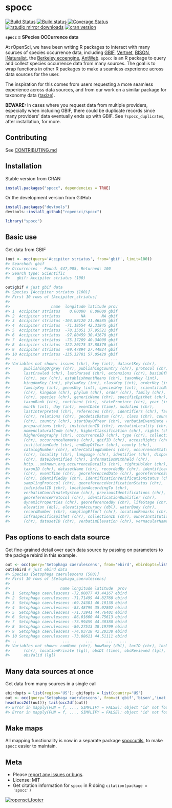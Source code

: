 spocc
========



[![Build Status](https://api.travis-ci.org/ropensci/spocc.png)](https://travis-ci.org/ropensci/spocc)
[![Build status](https://ci.appveyor.com/api/projects/status/3d43armi2oanva2s)](https://ci.appveyor.com/project/karthik/spocc)
[![Coverage Status](https://coveralls.io/repos/ropensci/spocc/badge.svg)](https://coveralls.io/r/ropensci/spocc)
[![rstudio mirror downloads](http://cranlogs.r-pkg.org/badges/spocc?color=FAB657)](https://github.com/metacran/cranlogs.app)
[![cran version](http://www.r-pkg.org/badges/version/spocc)](http://cran.rstudio.com/web/packages/spocc)


**`spocc` = SPecies OCCurrence data**

At rOpenSci, we have been writing R packages to interact with many sources of species occurrence data, including [GBIF][gbif], [Vertnet][vertnet], [BISON][bison], [iNaturalist][inat], the [Berkeley ecoengine][ecoengine],  [AntWeb][antweb]. `spocc` is an R package to query and collect species occurrence data from many sources. The goal is to wrap functions in other R packages to make a seamless experience across data sources for the user.

The inspiration for this comes from users requesting a more seamless experience across data sources, and from our work on a similar package for taxonomy data ([taxize][taxize]).

__BEWARE:__ In cases where you request data from multiple providers, especially when including GBIF, there could be duplicate records since many providers' data eventually ends up with GBIF. See `?spocc_duplicates`, after installation, for more.

## Contributing

See [CONTRIBUTING.md](CONTRIBUTING.md)

## Installation

Stable version from CRAN


```r
install.packages("spocc", dependencies = TRUE)
```

Or the development version from GitHub


```r
install.packages("devtools")
devtools::install_github("ropensci/spocc")
```


```r
library("spocc")
```

## Basic use

Get data from GBIF


```r
(out <- occ(query='Accipiter striatus', from='gbif', limit=100))
#> Searched: gbif
#> Occurrences - Found: 447,905, Returned: 100
#> Search type: Scientific
#>   gbif: Accipiter striatus (100)
```


```r
out$gbif # just gbif data
#> Species [Accipiter striatus (100)] 
#> First 10 rows of [Accipiter_striatus]
#> 
#>                  name  longitude latitude prov
#> 1  Accipiter striatus    0.00000  0.00000 gbif
#> 2  Accipiter striatus         NA       NA gbif
#> 3  Accipiter striatus -104.88120 21.46585 gbif
#> 4  Accipiter striatus  -71.19554 42.31845 gbif
#> 5  Accipiter striatus  -78.15051 37.95521 gbif
#> 6  Accipiter striatus  -97.80459 30.41678 gbif
#> 7  Accipiter striatus  -75.17209 40.34000 gbif
#> 8  Accipiter striatus -122.20175 37.88370 gbif
#> 9  Accipiter striatus  -99.47894 27.44924 gbif
#> 10 Accipiter striatus -135.32701 57.05420 gbif
#> ..                ...        ...      ...  ...
#> Variables not shown: issues (chr), key (int), datasetKey (chr),
#>      publishingOrgKey (chr), publishingCountry (chr), protocol (chr),
#>      lastCrawled (chr), lastParsed (chr), extensions (chr), basisOfRecord
#>      (chr), sex (chr), establishmentMeans (chr), taxonKey (int),
#>      kingdomKey (int), phylumKey (int), classKey (int), orderKey (int),
#>      familyKey (int), genusKey (int), speciesKey (int), scientificName
#>      (chr), kingdom (chr), phylum (chr), order (chr), family (chr), genus
#>      (chr), species (chr), genericName (chr), specificEpithet (chr),
#>      taxonRank (chr), continent (chr), stateProvince (chr), year (int),
#>      month (int), day (int), eventDate (time), modified (chr),
#>      lastInterpreted (chr), references (chr), identifiers (chr), facts
#>      (chr), relations (chr), geodeticDatum (chr), class (chr), countryCode
#>      (chr), country (chr), startDayOfYear (chr), verbatimEventDate (chr),
#>      preparations (chr), institutionID (chr), verbatimLocality (chr),
#>      nomenclaturalCode (chr), higherClassification (chr), rights (chr),
#>      higherGeography (chr), occurrenceID (chr), type (chr), collectionCode
#>      (chr), occurrenceRemarks (chr), gbifID (chr), accessRights (chr),
#>      institutionCode (chr), endDayOfYear (chr), county (chr),
#>      catalogNumber (chr), otherCatalogNumbers (chr), occurrenceStatus
#>      (chr), locality (chr), language (chr), identifier (chr), disposition
#>      (chr), dateIdentified (chr), informationWithheld (chr),
#>      http...unknown.org.occurrenceDetails (chr), rightsHolder (chr),
#>      taxonID (chr), datasetName (chr), recordedBy (chr), identificationID
#>      (chr), eventTime (chr), georeferencedDate (chr), georeferenceSources
#>      (chr), identifiedBy (chr), identificationVerificationStatus (chr),
#>      samplingProtocol (chr), georeferenceVerificationStatus (chr),
#>      individualID (chr), locationAccordingTo (chr),
#>      verbatimCoordinateSystem (chr), previousIdentifications (chr),
#>      georeferenceProtocol (chr), identificationQualifier (chr),
#>      dynamicProperties (chr), georeferencedBy (chr), lifeStage (chr),
#>      elevation (dbl), elevationAccuracy (dbl), waterBody (chr),
#>      recordNumber (chr), samplingEffort (chr), locationRemarks (chr),
#>      infraspecificEpithet (chr), collectionID (chr), ownerInstitutionCode
#>      (chr), datasetID (chr), verbatimElevation (chr), vernacularName (chr)
```

## Pas options to each data source

Get fine-grained detail over each data source by passing on parameters to the packge rebird in this example.


```r
out <- occ(query='Setophaga caerulescens', from='ebird', ebirdopts=list(region='US'))
out$ebird # just ebird data
#> Species [Setophaga caerulescens (500)] 
#> First 10 rows of [Setophaga_caerulescens]
#> 
#>                      name longitude latitude  prov
#> 1  Setophaga caerulescens -72.00877 43.44167 ebird
#> 2  Setophaga caerulescens -71.71499 44.82760 ebird
#> 3  Setophaga caerulescens -69.24381 46.10138 ebird
#> 4  Setophaga caerulescens -83.48799 35.02802 ebird
#> 5  Setophaga caerulescens -71.73941 44.76401 ebird
#> 6  Setophaga caerulescens -86.01660 44.75613 ebird
#> 7  Setophaga caerulescens -73.99459 44.30380 ebird
#> 8  Setophaga caerulescens -80.27513 38.19799 ebird
#> 9  Setophaga caerulescens -74.03718 42.20338 ebird
#> 10 Setophaga caerulescens -73.88611 44.51111 ebird
#> ..                    ...       ...      ...   ...
#> Variables not shown: comName (chr), howMany (dbl), locID (chr), locName
#>      (chr), locationPrivate (lgl), obsDt (time), obsReviewed (lgl),
#>      obsValid (lgl)
```

## Many data sources at once

Get data from many sources in a single call


```r
ebirdopts = list(region='US'); gbifopts = list(country='US')
out <- occ(query='Setophaga caerulescens', from=c('gbif','bison','inat','ebird'), gbifopts=gbifopts, ebirdopts=ebirdopts, limit=50)
head(occ2df(out)); tail(occ2df(out))
#> Error in mapply(FUN = f, ..., SIMPLIFY = FALSE): object 'id' not found
#> Error in mapply(FUN = f, ..., SIMPLIFY = FALSE): object 'id' not found
```

## Make maps

All mapping functionality is now in a separate package [spoccutils](https://github.com/ropensci/spoccutils), to make `spocc` easier to maintain.

## Meta

* Please [report any issues or bugs](https://github.com/ropensci/spocc/issues).
* License: MIT
* Get citation information for `spocc` in R doing `citation(package = 'spocc')`

[![ropensci_footer](http://ropensci.org/public_images/github_footer.png)](http://ropensci.org)

[gbif]: https://github.com/ropensci/rgbif
[vertnet]: https://github.com/ropensci/rvertnet
[bison]: https://github.com/ropensci/rbison
[inat]: https://github.com/ropensci/rinat
[taxize]: https://github.com/ropensci/taxize
[ecoengine]: https://github.com/ropensci/ecoengine
[antweb]: http://antweb.org/

